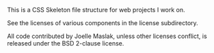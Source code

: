 This is a CSS Skeleton file structure for web projects I work on.

See the licenses of various components in the license subdirectory.

All code contributed by Joelle Maslak, unless other licenses conflict,
is released under the BSD 2-clause license.

